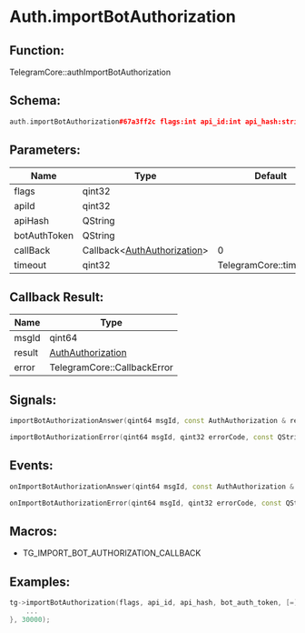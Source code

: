 # Auth.importBotAuthorization

## Function:

TelegramCore::authImportBotAuthorization

## Schema:

```c++
auth.importBotAuthorization#67a3ff2c flags:int api_id:int api_hash:string bot_auth_token:string = auth.Authorization;
```
## Parameters:

|Name|Type|Default|
|----|----|-------|
|flags|qint32||
|apiId|qint32||
|apiHash|QString||
|botAuthToken|QString||
|callBack|Callback&lt;[AuthAuthorization](../../types/authauthorization.md)&gt;|0|
|timeout|qint32|TelegramCore::timeOut()|

## Callback Result:

|Name|Type|
|----|----|
|msgId|qint64|
|result|[AuthAuthorization](../../types/authauthorization.md)|
|error|TelegramCore::CallbackError|

## Signals:

```c++
importBotAuthorizationAnswer(qint64 msgId, const AuthAuthorization & result)
```
```c++
importBotAuthorizationError(qint64 msgId, qint32 errorCode, const QString &errorText)
```

## Events:

```c++
onImportBotAuthorizationAnswer(qint64 msgId, const AuthAuthorization & result)
```
```c++
onImportBotAuthorizationError(qint64 msgId, qint32 errorCode, const QString &errorText)
```

## Macros:

* TG_IMPORT_BOT_AUTHORIZATION_CALLBACK

## Examples:

```c++
tg->importBotAuthorization(flags, api_id, api_hash, bot_auth_token, [=](TG_IMPORT_BOT_AUTHORIZATION_CALLBACK){
    ...
}, 30000);
```
